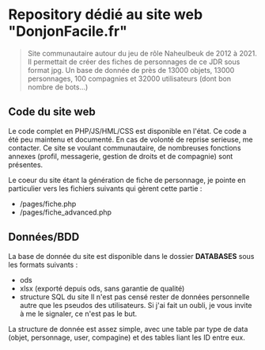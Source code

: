 # Repository dédié au site web "DonjonFacile.fr"
> Site communautaire autour du jeu de rôle Naheulbeuk de 2012 à 2021.
Il permettait de créer des fiches de personnages de ce JDR sous format jpg.
Un base de donnée de près de 13000 objets, 13000 personnages, 100 compagnies et 32000 utilisateurs (dont bon nombre de bots...)

## Code du site web
Le code complet en PHP/JS/HML/CSS est disponible en l'état.
Ce code a été peu maintenu et documenté. En cas de volonté de reprise serieuse, me contacter.
Ce site se voulant communautaire, de nombreuses fonctions annexes (profil, messagerie, gestion de droits et de compagnie) sont présentes.

Le coeur du site étant la génération de fiche de personnage, je pointe en particulier vers les fichiers suivants qui gèrent cette partie :
- /pages/fiche.php
- /pages/fiche_advanced.php

## Données/BDD
La base de donnée du site est disponible dans le dossier __DATABASES__ sous les formats suivants :
- ods
- xlsx (exporté depuis ods, sans garantie de qualité)
- structure SQL du site
Il n'est pas censé rester de données personnelle autre que les pseudos des utilisateurs. Si j'ai fait un oubli, je vous invite à me le signaler, ce n'est pas le but.

La structure de donnée est assez simple, avec une table par type de data (objet, personnage, user, compagine) et des tables liant les ID entre eux.